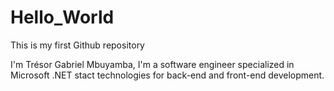 # Hello_World
This is my first Github repository

I'm Trésor Gabriel Mbuyamba, I'm a software engineer specialized in Microsoft .NET stact technologies for back-end and front-end development.
